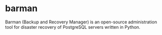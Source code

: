 barman
======

Barman (Backup and Recovery Manager) is an open-source administration tool for disaster recovery of PostgreSQL servers written in Python.
